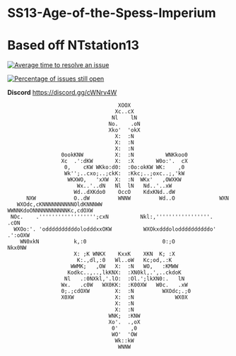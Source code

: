 # SS13-Age-of-the-Spess-Imperium

# Based off NTstation13

[![Average time to resolve an issue](http://isitmaintained.com/badge/resolution/warhammer-in-a-2d-spessmen-game/SS13-Age-of-the-Spess-Imperium.svg)](http://isitmaintained.com/project/warhammer-in-a-2d-spessmen-game/SS13-Age-of-the-Spess-Imperium "Average time to resolve an issue")

[![Percentage of issues still open](http://isitmaintained.com/badge/open/warhammer-in-a-2d-spessmen-game/SS13-Age-of-the-Spess-Imperium.svg)](http://isitmaintained.com/project/warhammer-in-a-2d-spessmen-game/SS13-Age-of-the-Spess-Imperium "Percentage of issues still open")

**Discord** https://discord.gg/cWNrv4W

                                       XOOX
                                      Xc..cX
                                     Nl    lN
                                    No.    .oN
                                    Xko'  'okX
                                      X:  :N
                                      X:  :N
                                      X:  :N
                     0ookKNW          X:  :N          WNKkoo0
                     Xc  .':dKW       X:  :X       W0o:'.  cX
                      0,    cKW WKko:d0:  :0o:okKW WK:    ,0
                      Wk'';..cxo;..;ckK:  :Kkc;..;oxc..;,'kW
                       WKXWO,   'xXW  X:  :N  WKx'   ,OWXKW
                          Wx..'..dN   Nl  lN   Nd..'..xW
                         Wd..dXKdo0    OccO    KdxKNd..dW
          NXW            O..dW         WNNW         Wd..O              WXN
       WXOdc,cKNNNNNNNNNNOldKNNNWW                WWNNKdoONNNNNNNNNNNKc,cdOXW	
     NOc.    .'''''''''''''''''';cxN          Nkl:,'''''''''''''''''.      .cON	
      WXOo:'. 'oddddddddddolodddxxOKW          WXOkxdddoloddddddddddo' .':oOXW
        WN0xkN           k,:0                        0:;O             Nkx0NW
                         X: ;K WNKX    KxxK    XKN  K; :X
                          K:.,dl,:0   Wl..oW   Kc;od,.:K
                        WWMK;   ,OW   X:  :N   WO,   :KMWW
                       Kodkc..,..,lkKNX:  :XN0kl,.',..ckdoK
                      Nl   .:0NXkl,'.lO:  :Ol.';lkXN0:.   lN
                     Wx.   .c0W   WX0KK:  :K00XW   W0c.   .xW
                     0;.;cdOXW        X:  :N         WXOdc;.;0
                     X0XW             X:  :N             WX0X
                                      X:  :N
                                      X:  :N
                                    WNK;  :KNW
                                    Xo'.  .,oX
                                     0'    ,0
                                     WO'  'OW
                                      Wk::kW
                                       WNNW  
				       
